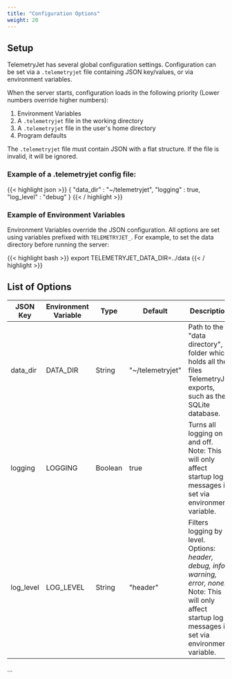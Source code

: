 ```yaml
---
title: "Configuration Options"
weight: 20
---
```


## Setup
TelemetryJet has several global configuration settings. Configuration can be set via a `.telemetryjet` file containing JSON key/values, or via environment variables.

When the server starts, configuration loads in the following priority (Lower numbers override higher numbers):

1. Environment Variables
2. A `.telemetryjet` file in the working directory
3. A `.telemetryjet` file in the user's home directory
4. Program defaults

The `.telemetryjet` file must contain JSON with a flat structure. If the file is invalid, it will be ignored.

### Example of a .telemetryjet config file:

{{< highlight json >}}
{
    "data_dir" : "~/telemetryjet",
    "logging" : true,
    "log_level" : "debug"
}
{{< / highlight >}}

### Example of Environment Variables

Environment Variables override the JSON configuration. All options are set using variables prefixed with `TELEMETRYJET_`. For example, to set the data directory before running the server:

{{< highlight bash >}}
export TELEMETRYJET_DATA_DIR=../data
{{< / highlight >}}

## List of Options

<table class="bp3-html-table bp3-html-table-bordered bp3-small">
  <thead>
    <tr>
      <th>JSON Key</th>
      <th>Environment Variable</th>
      <th>Type</th>
      <th>Default</th>
      <th>Description</th>
    </tr>
  </thead>
  <tbody>
    <tr>
      <td>data_dir</td>
      <td>DATA_DIR</td>
      <td>String</td>
      <td>"~/telemetryjet"</td>
      <td>Path to the "data directory", a folder which holds all the files TelemetryJet exports, such as the SQLite database.</td>
    </tr>
    <tr>
      <td>logging</td>
      <td>LOGGING</td>
      <td>Boolean</td>
      <td>true</td>
      <td>Turns all logging on and off. Note: This will only affect startup log messages if set via environment variable.</td>
    </tr>
    <tr>
      <td>log_level</td>
      <td>LOG_LEVEL</td>
      <td>String</td>
      <td>"header"</td>
      <td>Filters logging by level. Options: <i>header, debug, info, warning, error, none.</i> Note: This will only affect startup log messages if set via environment variable. 
      </td>
    </tr>
  </tbody>
</table>


...